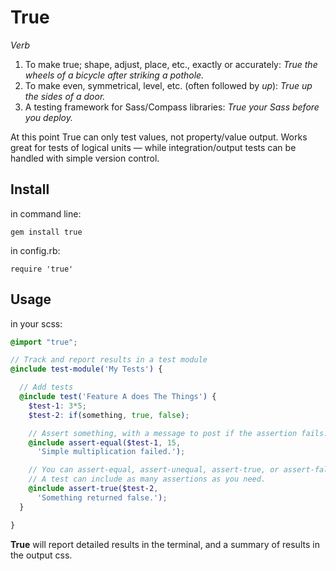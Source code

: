 True
====

*Verb*

1. To make true; shape, adjust, place, etc., exactly or accurately:
  *True the wheels of a bicycle after striking a pothole.*
2. To make even, symmetrical, level, etc. (often followed by *up*):
  *True up the sides of a door.*
3. A testing framework for Sass/Compass libraries:
  *True your Sass before you deploy.*

At this point
True can only test values,
not property/value output.
Works great for tests of logical units —
while integration/output tests can be handled
with simple version control.

Install
-------

in command line:

`gem install true`

in config.rb:

`require 'true'`

Usage
-----

in your scss:

```scss
@import "true";

// Track and report results in a test module
@include test-module('My Tests') {

  // Add tests
  @include test('Feature A does The Things') {
    $test-1: 3*5;
    $test-2: if(something, true, false);

    // Assert something, with a message to post if the assertion fails.
    @include assert-equal($test-1, 15,
      'Simple multiplication failed.');

    // You can assert-equal, assert-unequal, assert-true, or assert-false.
    // A test can include as many assertions as you need.
    @include assert-true($test-2,
      'Something returned false.');
  }

}
```

**True** will report detailed results in the terminal,
and a summary of results in the output css.